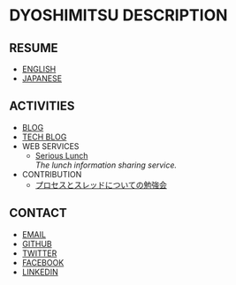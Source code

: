 # DYOSHIMITSU DESCRIPTION

## RESUME

- [ENGLISH](./en/resume)
- [JAPANESE](./jp/resume)

## ACTIVITIES

- [BLOG](https://note.mu/dyoshimitsu)
- [TECH BLOG](https://qiita.com/dyoshimitsu)
- WEB SERVICES
  - [Serious Lunch](https://serious-lunch.com/)
    <br>*The lunch information sharing service.*
- CONTRIBUTION
  - [プロセスとスレッドについての勉強会](https://blog.japantaxi.co.jp/2018/05/25/1146)

## CONTACT

- [EMAIL](mailto:d.yoshimitsu@gmail.com)
- [GITHUB](https://github.com/dyoshimitsu)
- [TWITTER](https://twitter.com/dyoshimitsu)
- [FACEBOOK](https://facebook.com/dyoshimitsu)
- [LINKEDIN](https://www.linkedin.com/in/dyoshimitsu/)
